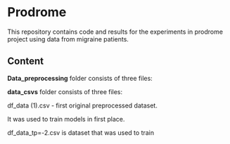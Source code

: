 # Prodrome
This repository contains code and results for the experiments in prodrome project using data from migraine patients.
## Content
**Data_preprocessing** folder consists of three files: 

**data_csvs** folder consists of three files: 

df_data (1).csv - first original preprocessed dataset.

It was used to train models in first place.  

df_data_tp=-2.csv is dataset that was used to train 
